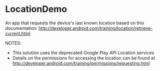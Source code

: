# LocationDemo

An app that requests the device's last known location based on this
documentation: http://developer.android.com/training/location/retrieve-current.html

NOTES:
* This solution uses the deprecated Google Play API Location services
* Details on the permissions for accessing the location can be found at
http://developer.android.com/training/permissions/requesting.html
